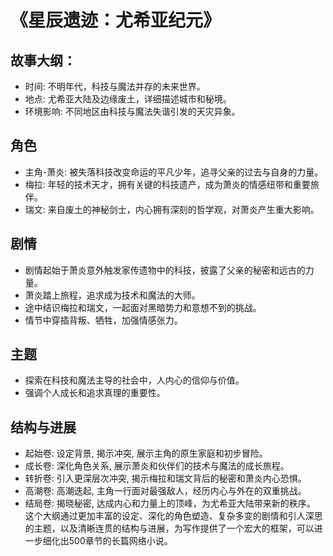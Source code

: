 
# 《星辰遗迹：尤希亚纪元》

## 故事大纲：
- 时间: 不明年代，科技与魔法并存的未来世界。
- 地点: 尤希亚大陆及边缘废土，详细描述城市和秘境。
- 环境影响: 不同地区由科技与魔法失谐引发的天灾异象。

## 角色
- 主角-萧炎: 被失落科技改变命运的平凡少年，追寻父亲的过去与自身的力量。
- 梅拉: 年轻的技术天才，拥有关键的科技遗产，成为萧炎的情感纽带和重要旅伴。
- 瑞文: 来自废土的神秘剑士，内心拥有深刻的哲学观，对萧炎产生重大影响。

## 剧情
- 剧情起始于萧炎意外触发家传遗物中的科技，披露了父亲的秘密和远古的力量。
- 萧炎踏上旅程，追求成为技术和魔法的大师。
- 途中结识梅拉和瑞文，一起面对黑暗势力和意想不到的挑战。
- 情节中穿插背叛、牺牲，加强情感张力。

## 主题
- 探索在科技和魔法主导的社会中，人内心的信仰与价值。
- 强调个人成长和追求真理的重要性。

## 结构与进展
- 起始卷: 设定背景, 揭示冲突, 展示主角的原生家庭和初步冒险。
- 成长卷: 深化角色关系, 展示萧炎和伙伴们的技术与魔法的成长旅程。
- 转折卷: 引入更深层次冲突, 揭示梅拉和瑞文背后的秘密和萧炎内心恐惧。
- 高潮卷: 高潮迭起, 主角一行面对最强敌人，经历内心与外在的双重挑战。
- 结局卷: 揭晓秘密, 达成内心和力量上的顶峰，为尤希亚大陆带来新的秩序。
这个大纲通过更加丰富的设定、深化的角色塑造、复杂多变的剧情和引人深思的主题，以及清晰连贯的结构与进展，为写作提供了一个宏大的框架，可以进一步细化出500章节的长篇网络小说。